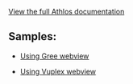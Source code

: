 [View the full Athlos documentation](https://athlos.readme.io/docs)


## Samples:

- [Using Gree webview](https://bitbucket.org/athlosgg/athlos-unity-webview/src/master/Samples~/Gree/)

- [Using Vuplex webview](https://bitbucket.org/athlosgg/athlos-unity-webview/src/master/Samples~/Vuplex/)